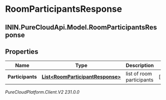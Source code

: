 # RoomParticipantsResponse

## ININ.PureCloudApi.Model.RoomParticipantsResponse

## Properties

|Name | Type | Description | Notes|
|------------ | ------------- | ------------- | -------------|
| **Participants** | [**List&lt;RoomParticipantResponse&gt;**](RoomParticipantResponse) | list of room participants | [optional] |



_PureCloudPlatform.Client.V2 231.0.0_
